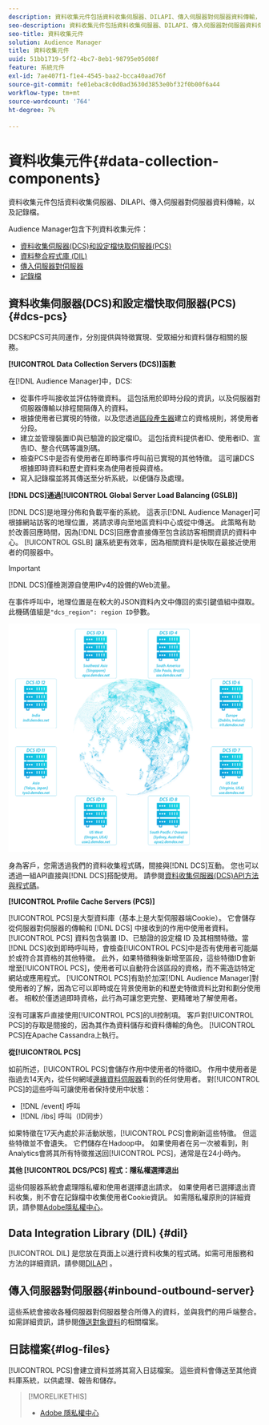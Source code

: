 ```yaml
---
description: 資料收集元件包括資料收集伺服器、DILAPI、傳入伺服器對伺服器資料傳輸，以及記錄檔。
seo-description: 資料收集元件包括資料收集伺服器、DILAPI、傳入伺服器對伺服器資料傳輸，以及記錄檔。
seo-title: 資料收集元件
solution: Audience Manager
title: 資料收集元件
uuid: 51bb1719-5ff2-4bc7-8eb1-98795e05d08f
feature: 系統元件
exl-id: 7ae407f1-f1e4-4545-baa2-bcca40aad76f
source-git-commit: fe01ebac8c0d0ad3630d3853e0bf32f0b00f6a44
workflow-type: tm+mt
source-wordcount: '764'
ht-degree: 7%

---
```


# 資料收集元件{#data-collection-components}

資料收集元件包括資料收集伺服器、DILAPI、傳入伺服器對伺服器資料傳輸，以及記錄檔。

<!-- 

c_compcollect.xml

 -->

Audience Manager包含下列資料收集元件：

* [資料收集伺服器(DCS)和設定檔快取伺服器(PCS)](../../reference/system-components/components-data-collection.md#dcs-pcs)
* [資料整合程式庫 (DIL)](../../reference/system-components/components-data-collection.md#dil)
* [傳入伺服器對伺服器](../../reference/system-components/components-data-collection.md#inbound-outbound-server)
* [記錄檔](../../reference/system-components/components-data-collection.md#log-files)

## 資料收集伺服器(DCS)和設定檔快取伺服器(PCS){#dcs-pcs}

DCS和PCS可共同運作，分別提供與特徵實現、受眾細分和資料儲存相關的服務。

**[!UICONTROL Data Collection Servers (DCS)]函數**

在[!DNL Audience Manager]中，DCS:

* 從事件呼叫接收並評估特徵資料。 這包括用於即時分段的資訊，以及伺服器對伺服器傳輸以排程間隔傳入的資料。
* 根據使用者已實現的特徵，以及您透過[區段產生器](../../features/segments/segment-builder.md)建立的資格規則，將使用者分段。
* 建立並管理裝置ID與已驗證的設定檔ID。 這包括資料提供者ID、使用者ID、宣告ID、整合代碼等識別碼。
* 檢查PCS中是否有使用者在即時事件呼叫前已實現的其他特徵。 這可讓DCS根據即時資料和歷史資料來為使用者授與資格。
* 寫入記錄檔並將其傳送至分析系統，以便儲存及處理。

**[!DNL DCS]通過[!UICONTROL Global Server Load Balancing (GSLB)]**

[!DNL DCS]是地理分佈和負載平衡的系統。 這表示[!DNL Audience Manager]可根據網站訪客的地理位置，將請求導向至地區資料中心或從中傳送。 此策略有助於改善回應時間，因為[!DNL DCS]回應會直接傳至包含該訪客相關資訊的資料中心。 [!UICONTROL GSLB] 讓系統更有效率，因為相關資料是快取在最接近使用者的伺服器中。

>[!IMPORTANT]
>
>[!DNL DCS]僅檢測源自使用IPv4的設備的Web流量。

在事件呼叫中，地理位置是在較大的JSON資料內文中傳回的索引鍵值組中擷取。 此機碼值組是`"dcs_region": region ID`參數。

![](assets/dcs-map.png)

身為客戶，您需透過我們的資料收集程式碼，間接與[!DNL DCS]互動。 您也可以透過一組API直接與[!DNL DCS]搭配使用。 請參閱[資料收集伺服器(DCS)API方法與程式碼](../../api/dcs-intro/dcs-event-calls/dcs-event-calls.md)。

**[!UICONTROL Profile Cache Servers (PCS)]**

[!UICONTROL PCS]是大型資料庫（基本上是大型伺服器端Cookie）。 它會儲存從伺服器對伺服器的傳輸和 [!DNL DCS] 中接收到的作用中使用者資料。[!UICONTROL PCS] 資料包含裝置 ID、已驗證的設定檔 ID 及其相關特徵。當[!DNL DCS]收到即時呼叫時，會檢查[!UICONTROL PCS]中是否有使用者可能屬於或符合其資格的其他特徵。 此外，如果特徵稍後新增至區段，這些特徵ID會新增至[!UICONTROL PCS]，使用者可以自動符合該區段的資格，而不需造訪特定網站或應用程式。 [!UICONTROL PCS]有助於加深[!DNL Audience Manager]對使用者的了解，因為它可以即時或在背景使用新的和歷史特徵資料比對和劃分使用者。 相較於僅透過即時資格，此行為可讓您更完整、更精確地了解使用者。

沒有可讓客戶直接使用[!UICONTROL PCS]的UI控制項。 客戶對[!UICONTROL PCS]的存取是間接的，因為其作為資料儲存和資料傳輸的角色。 [!UICONTROL PCS]在Apache Cassandra上執行。

**從[!UICONTROL PCS]**

如前所述，[!UICONTROL PCS]會儲存作用中使用者的特徵ID。 作用中使用者是指過去14天內，從任何網域[邊緣資料伺服器](../../reference/system-components/components-edge.md)看到的任何使用者。 對[!UICONTROL PCS]的這些呼叫可讓使用者保持使用中狀態：

* [!DNL /event] 呼叫
* [!DNL /ibs] 呼叫（ID同步）

<!-- 

Removed /dpm calls from the bulleted list. /dpm calls have been deprecated.

 -->

如果特徵在17天內處於非活動狀態，[!UICONTROL PCS]會刷新這些特徵。 但這些特徵並不會遺失。 它們儲存在Hadoop中。 如果使用者在另一次被看到，則Analytics會將其所有特徵推送回[!UICONTROL PCS]，通常是在24小時內。

**其他 [!UICONTROL DCS/PCS] 程式：隱私權選擇退出**

這些伺服器系統會處理隱私權和使用者選擇退出請求。 如果使用者已選擇退出資料收集，則不會在記錄檔中收集使用者Cookie資訊。 如需隱私權原則的詳細資訊，請參閱[Adobe隱私權中心](https://www.adobe.com/tw/privacy/experience-cloud.html)。

## Data Integration Library (DIL) {#dil}

[!UICONTROL DIL] 是您放在頁面上以進行資料收集的程式碼。如需可用服務和方法的詳細資訊，請參閱[DILAPI](../../dil/dil-overview.md) 。

## 傳入伺服器對伺服器{#inbound-outbound-server}

這些系統會接收各種伺服器對伺服器整合所傳入的資料，並與我們的用戶端整合。 如需詳細資訊，請參閱[傳送對象資料](/help/using/integration/sending-audience-data/real-time-data-integration/real-time-tech-specs.md)的相關檔案。

## 日誌檔案{#log-files}

[!UICONTROL PCS]會建立資料並將其寫入日誌檔案。 這些資料會傳送至其他資料庫系統，以供處理、報告和儲存。

>[!MORELIKETHIS]
>
>* [Adobe 隱私權中心](https://www.adobe.com/tw/privacy.html)

